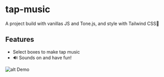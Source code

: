 # tap-music
A project build with vanillas JS and Tone.js, and style with Tailwind CSS:tada:

## Features
- Select boxes to make tap music
- :loud_sound: Sounds on and have fun!

![alt Demo](https://i.imgur.com/pCjIbLb.gif)
